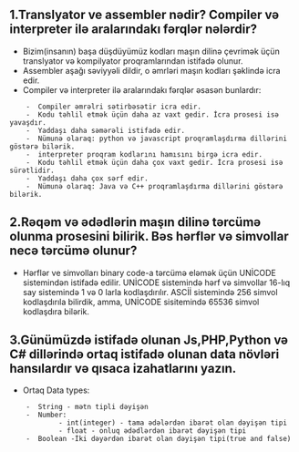 ## 1.Translyator ve assembler nədir? Compiler və interpreter ilə aralarındakı fərqlər nələrdir?
 - Bizim(insanın) başa düşdüyümüz kodları maşın dilinə çevrimək üçün translyator və kompilyator proqramlarından istifadə olunur.
 - Assembler aşağı səviyyəli dildir, o əmrləri maşın kodları şəklində icra edir.
 - Compiler və interpreter ilə aralarındakı fərqlər əsasən bunlardır:
```
    -  Compiler əmrəlri sətirbəsətir icra edir.
    -  Kodu təhlil etmək üçün daha az vaxt gedir. İcra prosesi isə yavaşdır.
    -  Yaddaşı daha səmərəli istifadə edir.
    -  Nümunə olaraq: python və javascript proqramlaşdırma dillərini göstərə bilərik.
    -  interpreter proqram kodlarını hamısını birgə icra edir.
    -  Kodu təhlil etmək üçün daha çox vaxt gedir. İcra prosesi isə sürətlidir.
    -  Yaddaşı daha çox sərf edir.
    -  Nümunə olaraq: Java və C++ proqramlaşdırma dillərini göstərə bilərik.
```
## 2.Rəqəm və ədədlərin maşın dilinə tərcümə olunma prosesini bilirik. Bəs hərflər və simvollar necə tərcümə olunur?
 - Hərflər ve simvolları binary code-a tərcümə eləmək üçün UNİCODE sistemindən istifadə edilir. UNİCODE sistemində hərf və simvollar 16-lıq say sistemində 1 və 0 larla kodlaşdırılır. ASCİİ sistemində 256 simvol kodlaşdırıla bilirdik, amma, UNİCODE sisitemində 65536 simvol kodlaşdıra bilərik.
## 3.Günümüzdə istifadə olunan Js,PHP,Python və C# dillərində ortaq istifadə olunan data növləri hansılardır və qısaca izahatlarını yazın.
 - Ortaq Data types:
```
    -  String - mətn tipli dəyişən
    -  Number:
            - int(integer) - tama ədələrdən ibarət olan dəyişən tipi 
            - float - onluq ədədlərdən ibarət dəyişən tipi
    -  Boolean -İki dəyərdən ibarət olan dəyişən tipi(true and false)
``` 